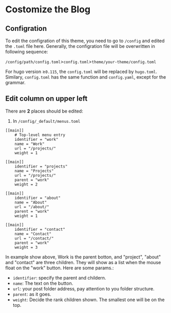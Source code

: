 # Costomize the Blog
## Configration
To edit the configration of this theme, you need to go to `/config` and edited the `.toml` file here. Generally, the configration file will be overwritten in following sequence:

`/config/path/config.toml`>`config.toml`>`theme/your-theme/config.toml`

For hugo version $\geq$`0.115`, the `config.toml` will be replaced by `hugo.toml`. Similary, `config.toml` has the same function and `config.yaml`, except for the grammar.

## Edit column on upper left
There are **2** places should be edited:
1. In `/config/_default/menus.toml`
```
[[main]]
    # Top-level menu entry
    identifier = "work"
    name = "Work"
    url = "/projects/"
    weight = 1

[[main]]
    identifier = "projects"
    name = "Projects"
    url = "/projects/"
    parent = "work"
    weight = 2

[[main]]
    identifier = "about"
    name = "About"
    url = "/about/"
    parent = "work"
    weight = 1

[[main]]
    identifier = "contact"
    name = "Contact"
    url = "/contact/"
    parent = "work"
    weight = 3
```
In example show above, Work is the parent botton, and "project", "about" and "contact" are three children. They will show as a list when the mouse float on the "work" button.
Here are some params.:
- `identifier`: specify the parent and childern.
- `name`: The text on the button.
- `url`: your post folder address, pay attention to you folder structure.
- `parent`: as it goes.
- `weight`: Decide the rank children shown. The smallest one will be on the top.